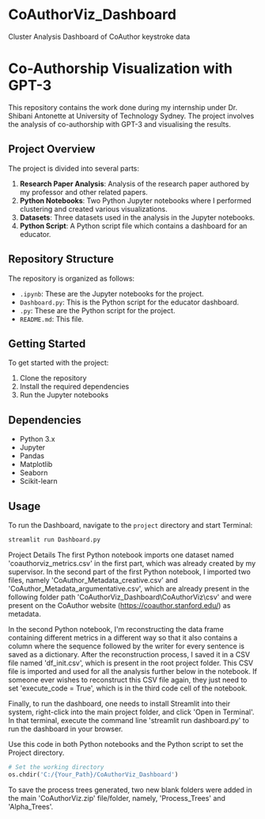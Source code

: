 # CoAuthorViz_Dashboard
 Cluster Analysis Dashboard of CoAuthor keystroke data
 
# Co-Authorship Visualization with GPT-3

This repository contains the work done during my internship under Dr. Shibani Antonette at University of Technology Sydney. The project involves the analysis of co-authorship with GPT-3 and visualising the results.

## Project Overview

The project is divided into several parts:

1. **Research Paper Analysis**: Analysis of the research paper authored by my professor and other related papers.
2. **Python Notebooks**: Two Python Jupyter notebooks where I performed clustering and created various visualizations.
3. **Datasets**: Three datasets used in the analysis in the Jupyter notebooks.
4. **Python Script**: A Python script file which contains a dashboard for an educator.

## Repository Structure

The repository is organized as follows:

- `.ipynb`: These are the Jupyter notebooks for the project.
- `Dashboard.py`: This is the Python script for the educator dashboard.
- `.py`: These are the Python script for the project.
- `README.md`: This file.

## Getting Started

To get started with the project:

1. Clone the repository
2. Install the required dependencies
3. Run the Jupyter notebooks

## Dependencies

- Python 3.x
- Jupyter
- Pandas
- Matplotlib
- Seaborn
- Scikit-learn

## Usage

To run the Dashboard, navigate to the `project` directory and start Terminal:

```bash
streamlit run Dashboard.py
```

Project Details
The first Python notebook imports one dataset named 'coauthorviz_metrics.csv' in the first part, which was already created by my supervisor. In the second part of the first Python notebook, I imported two files, namely 'CoAuthor_Metadata_creative.csv' and 'CoAuthor_Metadata_argumentative.csv', which are already present in the following folder path 'CoAuthorViz_Dashboard\CoAuthorViz\csv' and were present on the CoAuthor website (https://coauthor.stanford.edu/) as metadata.

In the second Python notebook, I'm reconstructing the data frame containing different metrics in a different way so that it also contains a column where the sequence followed by the writer for every sentence is saved as a dictionary. After the reconstruction process, I saved it in a CSV file named 'df_init.csv', which is present in the root project folder. This CSV file is imported and used for all the analysis further below in the notebook. If someone ever wishes to reconstruct this CSV file again, they just need to set 'execute_code = True', which is in the third code cell of the notebook.

Finally, to run the dashboard, one needs to install Streamlit into their system, right-click into the main project folder, and click 'Open in Terminal'. In that terminal, execute the command line 'streamlit run dashboard.py' to run the dashboard in your browser.

Use this code in both Python notebooks and the Python script to set the Project directory.

```python
# Set the working directory
os.chdir('C:/{Your_Path}/CoAuthorViz_Dashboard')
```

To save the process trees generated, two new blank folders were added in the main 'CoAuthorViz.zip' file/folder, namely, 'Process_Trees' and 'Alpha_Trees'.
